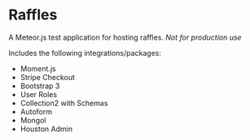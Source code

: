 # Raffles

A Meteor.js test application for hosting raffles.  *Not for production use*

Includes the following integrations/packages:

- Moment.js
- Stripe Checkout
- Bootstrap 3
- User Roles 
- Collection2 with Schemas
- Autoform
- Mongol
- Houston Admin
